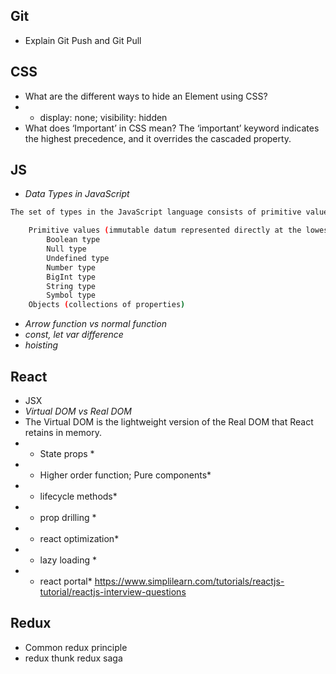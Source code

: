 ## Git 
- Explain Git Push and Git Pull

## CSS
- What are the different ways to hide an Element using CSS?
- - display: none; visibility: hidden
- What does ‘Important’ in CSS mean?
The ‘important’ keyword indicates the highest precedence, and it overrides the cascaded property.

## JS
- *Data Types in JavaScript*
```bash
The set of types in the JavaScript language consists of primitive values and objects.

    Primitive values (immutable datum represented directly at the lowest level of the language)
        Boolean type
        Null type
        Undefined type
        Number type
        BigInt type
        String type
        Symbol type
    Objects (collections of properties)
```

- *Arrow function vs normal function*
- *const, let var difference*
- *hoisting*

## React 
- JSX
- *Virtual DOM vs Real DOM*
- The Virtual DOM is the lightweight version of the Real DOM that React retains in memory.
- * State props *
- * Higher order function; Pure components*
- * lifecycle methods*
- * prop drilling * 
- * react optimization*
- * lazy loading *
- * react portal*
https://www.simplilearn.com/tutorials/reactjs-tutorial/reactjs-interview-questions
## Redux 
- Common redux principle 
- redux thunk redux saga
